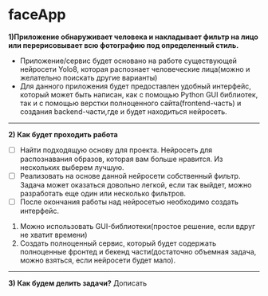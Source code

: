 # faceApp
**1)Приложение обнаруживает человека и накладывает фильтр на лицо или перерисовывает всю фотографию под определенный стиль.**
+ Приложение/сервис будет основано на работе существующей нейросети Yolo8, которая распознает человеческие лица(можно и желательно поискать другие варианты)
+ Для данного приложения будет предоставлен удобный интерфейс, который может быть написан, как с помощью Python GUI библиотек, так и с помощью верстки полноценного сайта(frontend-часть) и создания backend-части,где и будет находиться нейросеть.
____
**2) Как будет проходить работа**

- [ ] Найти подходящую основу для проекта. Нейросеть для распознавания образов, которая вам больше нравится. Из нескольких выберем лучшую.
- [ ] Реализовать на основе данной нейросети собственный фильтр. Задача может оказаться довольно легкой, если так выйдет, можно разработать еще один или несколько фильтров.
- [ ] После окончания работы над нейросетью необходимо создать интерфейс. 
1. Можно использовать GUI-библиотеки(простое решение, если вдруг не хватит времени)
2. Создать полноценный сервис, который будет содержать полноценные фронтед и бекенд части(достаточно объемная задача, можно взяться, если нейросети будет мало).
____
**3) Как будем делить задачи?**
Дописать 

